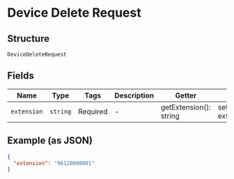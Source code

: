 
# Device Delete Request

## Structure

`DeviceDeleteRequest`

## Fields

| Name | Type | Tags | Description | Getter | Setter |
|  --- | --- | --- | --- | --- | --- |
| `extension` | `string` | Required | - | getExtension(): string | setExtension(string extension): void |

## Example (as JSON)

```json
{
  "extension": "96120000001"
}
```

